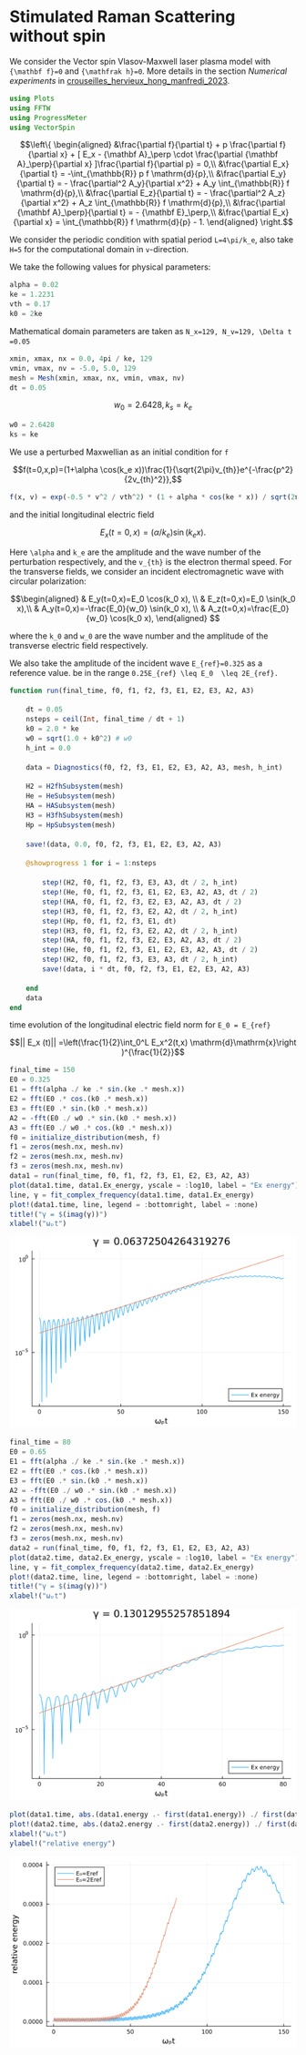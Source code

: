 # Stimulated Raman Scattering without spin 


We consider the Vector spin Vlasov-Maxwell laser plasma model with ``{\mathbf f}=0``
and ``{\mathfrak h}=0``. More details in the section *Numerical experiments* in  [crouseilles_hervieux_hong_manfredi_2023](@cite).


```julia
using Plots
using FFTW
using ProgressMeter
using VectorSpin
```

```math
\left\{
\begin{aligned}
&\frac{\partial f}{\partial t} + p \frac{\partial f}{\partial x} + [ E_x  - {\mathbf A}_\perp \cdot \frac{\partial {\mathbf A}_\perp}{\partial x} ]\frac{\partial f}{\partial p} = 0,\\
&\frac{\partial E_x}{\partial t} = -\int_{\mathbb{R}} p f  \mathrm{d}{p},\\
&\frac{\partial E_y}{\partial t} = - \frac{\partial^2 A_y}{\partial x^2} + A_y \int_{\mathbb{R}}  f  \mathrm{d}{p},\\
&\frac{\partial E_z}{\partial t} = - \frac{\partial^2 A_z}{\partial x^2} + A_z \int_{\mathbb{R}}  f  \mathrm{d}{p},\\
&\frac{\partial {\mathbf A}_\perp}{\partial t} = - {\mathbf E}_\perp,\\
&\frac{\partial E_x}{\partial x} = \int_{\mathbb{R}} f \mathrm{d}{p} - 1.
\end{aligned}
\right.
```

We consider the periodic condition with spatial period ``L=4\pi/k_e``, also take
``H=5`` for the computational domain in ``v``-direction.

We take the following values for physical parameters:

```julia
alpha = 0.02
ke = 1.2231
vth = 0.17
k0 = 2ke
```

Mathematical domain parameters are taken as ``N_x=129, N_v=129, \Delta t =0.05``

```julia
xmin, xmax, nx = 0.0, 4pi / ke, 129
vmin, vmax, nv = -5.0, 5.0, 129
mesh = Mesh(xmin, xmax, nx, vmin, vmax, nv)
dt = 0.05
```

```math
w_0=2.6428, k_s=k_e
```

```julia
w0 = 2.6428
ks = ke
```

We use a perturbed Maxwellian as an initial condition for ``f``

```math
f(t=0,x,p)=(1+\alpha \cos(k_e x))\frac{1}{\sqrt{2\pi}v_{th}}e^{-\frac{p^2}{2v_{th}^2}},
```
    

```julia
f(x, v) = exp(-0.5 * v^2 / vth^2) * (1 + alpha * cos(ke * x)) / sqrt(2π) / vth
```

and the initial longitudinal electric field

```math
E_x(t=0,x)=(\alpha /k_e)\sin(k_e x). 
```

Here ``\alpha`` and ``k_e`` are the amplitude and the wave number
of the perturbation respectively, and the ``v_{th}`` is the electron
thermal speed. For the transverse fields, we consider an incident
electromagnetic wave with circular polarization:

```math
\begin{aligned}
& E_y(t=0,x)=E_0 \cos(k_0 x), \\
& E_z(t=0,x)=E_0 \sin(k_0 x),\\
& A_y(t=0,x)=-\frac{E_0}{w_0} \sin(k_0 x), \\ 
& A_z(t=0,x)=\frac{E_0}{w_0} \cos(k_0 x),
\end{aligned} 
```

where the ``k_0`` and ``w_0`` are the wave number and the amplitude
of the transverse electric field respectively. 

We also take the amplitude of the incident wave ``E_{ref}=0.325``
as a reference value. 
be in the range ``0.25E_{ref} \leq E_0  \leq 2E_{ref}.``


```julia
function run(final_time, f0, f1, f2, f3, E1, E2, E3, A2, A3)
    
    dt = 0.05 
    nsteps = ceil(Int, final_time / dt + 1)
    k0 = 2.0 * ke
    w0 = sqrt(1.0 + k0^2) # w0
    h_int = 0.0
    
    data = Diagnostics(f0, f2, f3, E1, E2, E3, A2, A3, mesh, h_int)
    
    H2 = H2fhSubsystem(mesh)
    He = HeSubsystem(mesh)
    HA = HASubsystem(mesh)
    H3 = H3fhSubsystem(mesh)
    Hp = HpSubsystem(mesh)
    
    save!(data, 0.0, f0, f2, f3, E1, E2, E3, A2, A3)
    
    @showprogress 1 for i = 1:nsteps 
    
        step!(H2, f0, f1, f2, f3, E3, A3, dt / 2, h_int)
        step!(He, f0, f1, f2, f3, E1, E2, E3, A2, A3, dt / 2)
        step!(HA, f0, f1, f2, f3, E2, E3, A2, A3, dt / 2)
        step!(H3, f0, f1, f2, f3, E2, A2, dt / 2, h_int)
        step!(Hp, f0, f1, f2, f3, E1, dt)
        step!(H3, f0, f1, f2, f3, E2, A2, dt / 2, h_int)
        step!(HA, f0, f1, f2, f3, E2, E3, A2, A3, dt / 2)
        step!(He, f0, f1, f2, f3, E1, E2, E3, A2, A3, dt / 2)
        step!(H2, f0, f1, f2, f3, E3, A3, dt / 2, h_int)
        save!(data, i * dt, f0, f2, f3, E1, E2, E3, A2, A3)
    
    end
    data
end
```

time evolution of the longitudinal electric field norm for `E_0 = E_{ref}`
```math
|| E_x (t)|| =\left(\frac{1}{2}\int_0^L E_x^2(t,x) \mathrm{d}\mathrm{x}\right )^{\frac{1}{2}}
```

```julia
final_time = 150
E0 = 0.325 
E1 = fft(alpha ./ ke .* sin.(ke .* mesh.x))
E2 = fft(E0 .* cos.(k0 .* mesh.x))
E3 = fft(E0 .* sin.(k0 .* mesh.x))
A2 = -fft(E0 ./ w0 .* sin.(k0 .* mesh.x))
A3 = fft(E0 ./ w0 .* cos.(k0 .* mesh.x))
f0 = initialize_distribution(mesh, f)
f1 = zeros(mesh.nx, mesh.nv)
f2 = zeros(mesh.nx, mesh.nv)
f3 = zeros(mesh.nx, mesh.nv)
data1 = run(final_time, f0, f1, f2, f3, E1, E2, E3, A2, A3)
plot(data1.time, data1.Ex_energy, yscale = :log10, label = "Ex energy")
line, γ = fit_complex_frequency(data1.time, data1.Ex_energy)
plot!(data1.time, line, legend = :bottomright, label = :none)
title!("γ = $(imag(γ))")
xlabel!("ωₚt")
```

![](assets/srs1.png)

```julia
final_time = 80
E0 = 0.65 
E1 = fft(alpha ./ ke .* sin.(ke .* mesh.x))
E2 = fft(E0 .* cos.(k0 .* mesh.x))
E3 = fft(E0 .* sin.(k0 .* mesh.x))
A2 = -fft(E0 ./ w0 .* sin.(k0 .* mesh.x))
A3 = fft(E0 ./ w0 .* cos.(k0 .* mesh.x))
f0 = initialize_distribution(mesh, f)
f1 = zeros(mesh.nx, mesh.nv)
f2 = zeros(mesh.nx, mesh.nv)
f3 = zeros(mesh.nx, mesh.nv)
data2 = run(final_time, f0, f1, f2, f3, E1, E2, E3, A2, A3)
plot(data2.time, data2.Ex_energy, yscale = :log10, label = "Ex energy")
line, γ = fit_complex_frequency(data2.time, data2.Ex_energy)
plot!(data2.time, line, legend = :bottomright, label = :none)
title!("γ = $(imag(γ))")
xlabel!("ωₚt")
```

![](assets/srs2.png)


```julia
plot(data1.time, abs.(data1.energy .- first(data1.energy)) ./ first(data1.energy), label="E₀=Eref")
plot!(data2.time, abs.(data2.energy .- first(data2.energy)) ./ first(data2.energy), label="E₀=2Eref")
xlabel!("ωₚt")
ylabel!("relative energy")
```

![](assets/srs3.png)
